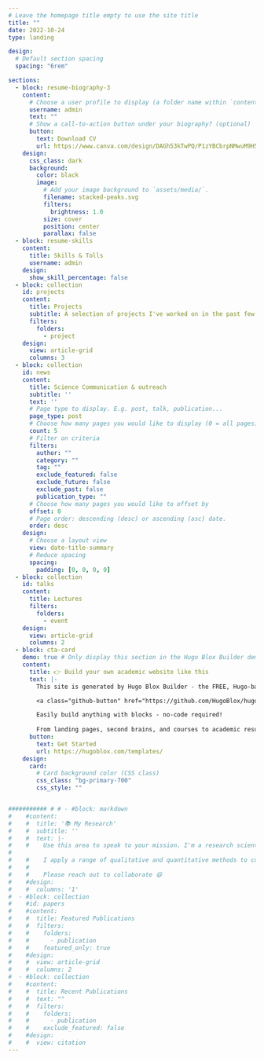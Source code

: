 ```yaml
---
# Leave the homepage title empty to use the site title
title: ""
date: 2022-10-24
type: landing

design:
  # Default section spacing
  spacing: "6rem"

sections:
  - block: resume-biography-3
    content:
      # Choose a user profile to display (a folder name within `content/authors/`)
      username: admin
      text: ""
      # Show a call-to-action button under your biography? (optional)
      button:
        text: Download CV
        url: https://www.canva.com/design/DAGh53kTwPQ/P1zYBCbrpNMwuM9H5oem3g/view?utm_content=DAGh53kTwPQ&utm_campaign=designshare&utm_medium=link2&utm_source=uniquelinks&utlId=h6f8cf36d37
    design:
      css_class: dark
      background:
        color: black
        image:
          # Add your image background to `assets/media/`.
          filename: stacked-peaks.svg
          filters:
            brightness: 1.0
          size: cover
          position: center
          parallax: false
  - block: resume-skills
    content:
      title: Skills & Tolls
      username: admin
    design:
      show_skill_percentage: false
  - block: collection
    id: projects
    content:
      title: Projects
      subtitle: A selection of projects I've worked on in the past few years
      filters:
        folders:
          - project  
    design:
      view: article-grid
      columns: 3
  - block: collection
    id: news
    content:
      title: Science Communication & outreach
      subtitle: ''
      text: ''
      # Page type to display. E.g. post, talk, publication...
      page_type: post
      # Choose how many pages you would like to display (0 = all pages)
      count: 5
      # Filter on criteria
      filters:
        author: ""
        category: ""
        tag: ""
        exclude_featured: false
        exclude_future: false
        exclude_past: false
        publication_type: ""
      # Choose how many pages you would like to offset by
      offset: 0
      # Page order: descending (desc) or ascending (asc) date.
      order: desc
    design:
      # Choose a layout view
      view: date-title-summary
      # Reduce spacing
      spacing:
        padding: [0, 0, 0, 0]
  - block: collection
    id: talks
    content:
      title: Lectures 
      filters:
        folders:
          - event
    design:
      view: article-grid
      columns: 2
  - block: cta-card
    demo: true # Only display this section in the Hugo Blox Builder demo site
    content:
      title: 👉 Build your own academic website like this
      text: |-
        This site is generated by Hugo Blox Builder - the FREE, Hugo-based open source website builder trusted by 250,000+ academics like you.

        <a class="github-button" href="https://github.com/HugoBlox/hugo-blox-builder" data-color-scheme="no-preference: light; light: light; dark: dark;" data-icon="octicon-star" data-size="large" data-show-count="true" aria-label="Star HugoBlox/hugo-blox-builder on GitHub">Star</a>

        Easily build anything with blocks - no-code required!
        
        From landing pages, second brains, and courses to academic resumés, conferences, and tech blogs.
      button:
        text: Get Started
        url: https://hugoblox.com/templates/
    design:
      card:
        # Card background color (CSS class)
        css_class: "bg-primary-700"
        css_style: ""


########### # # - #block: markdown
#    #content:
#    #  title: '📚 My Research'
#    #  subtitle: ''
#    #  text: |-
#    #    Use this area to speak to your mission. I'm a research scientist in the Moonshot team at DeepMind. I blog about machine learning, deep learning, and moonshots.
#
#    #    I apply a range of qualitative and quantitative methods to comprehensively investigate the role of science and technology in the economy.
#    #    
#    #    Please reach out to collaborate 😃
#    #design:
#    #  columns: '1'
#  - #block: collection
#    #id: papers
#    #content:
#    #  title: Featured Publications
#    #  filters:
#    #    folders:
#    #      - publication
#    #    featured_only: true
#    #design:
#    #  view: article-grid
#    #  columns: 2
#  - #block: collection
#    #content:
#    #  title: Recent Publications
#    #  text: ""
#    #  filters:
#    #    folders:
#    #      - publication
#    #    exclude_featured: false
#    #design:
#    #  view: citation
---
```

